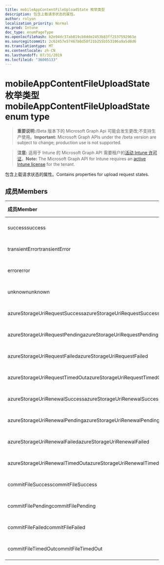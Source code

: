 ```yaml
---
title: mobileAppContentFileUploadState 枚举类型
description: 包含上载请求状态的属性。
author: rolyon
localization_priority: Normal
ms.prod: Intune
doc_type: enumPageType
ms.openlocfilehash: b2e94dc37ab819cb8dde2453b83ff2537592963e
ms.sourcegitcommit: 2c62457e57467b8d50f21b255b553106a9a5d8d6
ms.translationtype: MT
ms.contentlocale: zh-CN
ms.lasthandoff: 07/31/2019
ms.locfileid: "36005133"
---
```

# <a name="mobileappcontentfileuploadstate-enum-type"></a><span data-ttu-id="3465d-103">mobileAppContentFileUploadState 枚举类型</span><span class="sxs-lookup"><span data-stu-id="3465d-103">mobileAppContentFileUploadState enum type</span></span>

> <span data-ttu-id="3465d-104">**重要说明:**/Beta 版本下的 Microsoft Graph Api 可能会发生更改;不支持生产使用。</span><span class="sxs-lookup"><span data-stu-id="3465d-104">**Important:** Microsoft Graph APIs under the /beta version are subject to change; production use is not supported.</span></span>

> <span data-ttu-id="3465d-105">**注意:** 适用于 Intune 的 Microsoft Graph API 需要租户的[活动 Intune 许可证](https://go.microsoft.com/fwlink/?linkid=839381)。</span><span class="sxs-lookup"><span data-stu-id="3465d-105">**Note:** The Microsoft Graph API for Intune requires an [active Intune license](https://go.microsoft.com/fwlink/?linkid=839381) for the tenant.</span></span>

<span data-ttu-id="3465d-106">包含上载请求状态的属性。</span><span class="sxs-lookup"><span data-stu-id="3465d-106">Contains properties for upload request states.</span></span>

## <a name="members"></a><span data-ttu-id="3465d-107">成员</span><span class="sxs-lookup"><span data-stu-id="3465d-107">Members</span></span>
|<span data-ttu-id="3465d-108">成员</span><span class="sxs-lookup"><span data-stu-id="3465d-108">Member</span></span>|<span data-ttu-id="3465d-109">值</span><span class="sxs-lookup"><span data-stu-id="3465d-109">Value</span></span>|<span data-ttu-id="3465d-110">说明</span><span class="sxs-lookup"><span data-stu-id="3465d-110">Description</span></span>|
|:---|:---|:---|
|<span data-ttu-id="3465d-111">success</span><span class="sxs-lookup"><span data-stu-id="3465d-111">success</span></span>|<span data-ttu-id="3465d-112">0</span><span class="sxs-lookup"><span data-stu-id="3465d-112">0</span></span>|<span data-ttu-id="3465d-113">尚未记录</span><span class="sxs-lookup"><span data-stu-id="3465d-113">Not yet documented</span></span>|
|<span data-ttu-id="3465d-114">transientError</span><span class="sxs-lookup"><span data-stu-id="3465d-114">transientError</span></span>|<span data-ttu-id="3465d-115">1</span><span class="sxs-lookup"><span data-stu-id="3465d-115">1</span></span>|<span data-ttu-id="3465d-116">尚未记录</span><span class="sxs-lookup"><span data-stu-id="3465d-116">Not yet documented</span></span>|
|<span data-ttu-id="3465d-117">error</span><span class="sxs-lookup"><span data-stu-id="3465d-117">error</span></span>|<span data-ttu-id="3465d-118">双面</span><span class="sxs-lookup"><span data-stu-id="3465d-118">2</span></span>|<span data-ttu-id="3465d-119">尚未记录</span><span class="sxs-lookup"><span data-stu-id="3465d-119">Not yet documented</span></span>|
|<span data-ttu-id="3465d-120">unknown</span><span class="sxs-lookup"><span data-stu-id="3465d-120">unknown</span></span>|<span data-ttu-id="3465d-121">第三章</span><span class="sxs-lookup"><span data-stu-id="3465d-121">3</span></span>|<span data-ttu-id="3465d-122">尚未记录</span><span class="sxs-lookup"><span data-stu-id="3465d-122">Not yet documented</span></span>|
|<span data-ttu-id="3465d-123">azureStorageUriRequestSuccess</span><span class="sxs-lookup"><span data-stu-id="3465d-123">azureStorageUriRequestSuccess</span></span>|<span data-ttu-id="3465d-124">100</span><span class="sxs-lookup"><span data-stu-id="3465d-124">100</span></span>|<span data-ttu-id="3465d-125">尚未记录</span><span class="sxs-lookup"><span data-stu-id="3465d-125">Not yet documented</span></span>|
|<span data-ttu-id="3465d-126">azureStorageUriRequestPending</span><span class="sxs-lookup"><span data-stu-id="3465d-126">azureStorageUriRequestPending</span></span>|<span data-ttu-id="3465d-127">101</span><span class="sxs-lookup"><span data-stu-id="3465d-127">101</span></span>|<span data-ttu-id="3465d-128">尚未记录</span><span class="sxs-lookup"><span data-stu-id="3465d-128">Not yet documented</span></span>|
|<span data-ttu-id="3465d-129">azureStorageUriRequestFailed</span><span class="sxs-lookup"><span data-stu-id="3465d-129">azureStorageUriRequestFailed</span></span>|<span data-ttu-id="3465d-130">102</span><span class="sxs-lookup"><span data-stu-id="3465d-130">102</span></span>|<span data-ttu-id="3465d-131">尚未记录</span><span class="sxs-lookup"><span data-stu-id="3465d-131">Not yet documented</span></span>|
|<span data-ttu-id="3465d-132">azureStorageUriRequestTimedOut</span><span class="sxs-lookup"><span data-stu-id="3465d-132">azureStorageUriRequestTimedOut</span></span>|<span data-ttu-id="3465d-133">103</span><span class="sxs-lookup"><span data-stu-id="3465d-133">103</span></span>|<span data-ttu-id="3465d-134">尚未记录</span><span class="sxs-lookup"><span data-stu-id="3465d-134">Not yet documented</span></span>|
|<span data-ttu-id="3465d-135">azureStorageUriRenewalSuccess</span><span class="sxs-lookup"><span data-stu-id="3465d-135">azureStorageUriRenewalSuccess</span></span>|<span data-ttu-id="3465d-136">200</span><span class="sxs-lookup"><span data-stu-id="3465d-136">200</span></span>|<span data-ttu-id="3465d-137">尚未记录</span><span class="sxs-lookup"><span data-stu-id="3465d-137">Not yet documented</span></span>|
|<span data-ttu-id="3465d-138">azureStorageUriRenewalPending</span><span class="sxs-lookup"><span data-stu-id="3465d-138">azureStorageUriRenewalPending</span></span>|<span data-ttu-id="3465d-139">201</span><span class="sxs-lookup"><span data-stu-id="3465d-139">201</span></span>|<span data-ttu-id="3465d-140">尚未记录</span><span class="sxs-lookup"><span data-stu-id="3465d-140">Not yet documented</span></span>|
|<span data-ttu-id="3465d-141">azureStorageUriRenewalFailed</span><span class="sxs-lookup"><span data-stu-id="3465d-141">azureStorageUriRenewalFailed</span></span>|<span data-ttu-id="3465d-142">202</span><span class="sxs-lookup"><span data-stu-id="3465d-142">202</span></span>|<span data-ttu-id="3465d-143">尚未记录</span><span class="sxs-lookup"><span data-stu-id="3465d-143">Not yet documented</span></span>|
|<span data-ttu-id="3465d-144">azureStorageUriRenewalTimedOut</span><span class="sxs-lookup"><span data-stu-id="3465d-144">azureStorageUriRenewalTimedOut</span></span>|<span data-ttu-id="3465d-145">203</span><span class="sxs-lookup"><span data-stu-id="3465d-145">203</span></span>|<span data-ttu-id="3465d-146">尚未记录</span><span class="sxs-lookup"><span data-stu-id="3465d-146">Not yet documented</span></span>|
|<span data-ttu-id="3465d-147">commitFileSuccess</span><span class="sxs-lookup"><span data-stu-id="3465d-147">commitFileSuccess</span></span>|<span data-ttu-id="3465d-148">300</span><span class="sxs-lookup"><span data-stu-id="3465d-148">300</span></span>|<span data-ttu-id="3465d-149">尚未记录</span><span class="sxs-lookup"><span data-stu-id="3465d-149">Not yet documented</span></span>|
|<span data-ttu-id="3465d-150">commitFilePending</span><span class="sxs-lookup"><span data-stu-id="3465d-150">commitFilePending</span></span>|<span data-ttu-id="3465d-151">301</span><span class="sxs-lookup"><span data-stu-id="3465d-151">301</span></span>|<span data-ttu-id="3465d-152">尚未记录</span><span class="sxs-lookup"><span data-stu-id="3465d-152">Not yet documented</span></span>|
|<span data-ttu-id="3465d-153">commitFileFailed</span><span class="sxs-lookup"><span data-stu-id="3465d-153">commitFileFailed</span></span>|<span data-ttu-id="3465d-154">302</span><span class="sxs-lookup"><span data-stu-id="3465d-154">302</span></span>|<span data-ttu-id="3465d-155">尚未记录</span><span class="sxs-lookup"><span data-stu-id="3465d-155">Not yet documented</span></span>|
|<span data-ttu-id="3465d-156">commitFileTimedOut</span><span class="sxs-lookup"><span data-stu-id="3465d-156">commitFileTimedOut</span></span>|<span data-ttu-id="3465d-157">303</span><span class="sxs-lookup"><span data-stu-id="3465d-157">303</span></span>|<span data-ttu-id="3465d-158">尚未记录</span><span class="sxs-lookup"><span data-stu-id="3465d-158">Not yet documented</span></span>|






